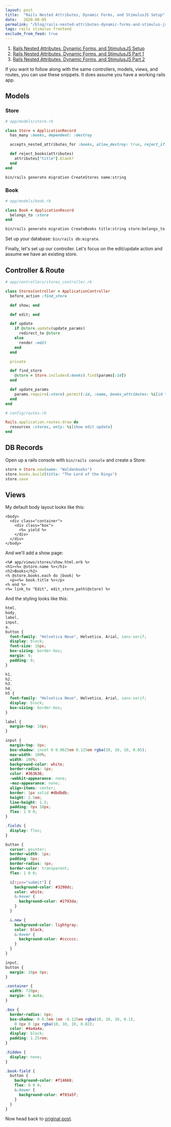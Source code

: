 ```yaml
---
layout: post
title:  "Rails Nested Attributes, Dynamic Forms, and StimulusJS Setup"
date:   2020-08-05
permalink: "/blog/rails-nested-attributes-dynamic-forms-and-stimulus-js-setup"
tags: rails stimulus frontend
exclude_from_feed: true
---
```


1. [Rails Nested Attributes, Dynamic Forms, and StimulusJS Setup](/blog/rails-nested-attributes-dynamic-forms-and-stimulus-js-setup)
1. [Rails Nested Attributes, Dynamic Forms, and StimulusJS Part 1](/blog/rails-nested-attributes-dynamic-forms-and-stimulus-js-part-1)
1. [Rails Nested Attributes, Dynamic Forms, and StimulusJS Part 2](/blog/rails-nested-attributes-dynamic-forms-and-stimulus-js-part-2)

If you want to follow along with the same controllers, models, views, and
routes, you can use these snippets. It does assume you have a working rails app.

## Models

### Store

```ruby
# app/models/store.rb

class Store < ApplicationRecord
  has_many :books, dependent: :destroy

  accepts_nested_attributes_for :books, allow_destroy: true, reject_if: :reject_books

  def reject_books(attributes)
    attributes["title"].blank?
  end
end
```

```sh
bin/rails generate migration CreateStores name:string
```

### Book

```ruby
# app/models/book.rb

class Book < ApplicationRecord
  belongs_to :store
end
```

```sh
bin/rails generate migration CreateBooks title:string store:belongs_to
```

Set up your database: `bin/rails db:migrate`.

Finally, let's set up our controller. Let's focus on the edit/update action and
assume we have an existing store.

## Controller & Route

```ruby
# app/controllers/stores_controller.rb

class StoresController < ApplicationController
  before_action :find_store

  def show; end

  def edit; end

  def update
    if @store.update(update_params)
      redirect_to @store
    else
      render :edit
    end
  end

  private

  def find_store
    @store = Store.includes(:books).find(params[:id])
  end

  def update_params
    params.require(:store).permit(:id, :name, books_attributes: %i[id title _destroy])
  end
end
```

```ruby
# config/routes.rb

Rails.application.routes.draw do
  resources :stores, only: %i[show edit update]
end
```

## DB Records

Open up a rails console with `bin/rails console` and create a Store:

```ruby
store = Store.new(name: "Waldenbooks")
store.books.build(title: "The Lord of the Rings")
store.save
```

## Views

My default body layout looks like this:

```erb
<body>
  <div class="container">
    <div class="box">
      <%= yield %>
    </div>
  </div>
</body>
```

And we'll add a show page:

```erb
<%# app/views/stores/show.html.erb %>
<h1><%= @store.name %></h1>
<h2>Books</h2>
<% @store.books.each do |book| %>
  <p><%= book.title %></p>
<% end %>
<%= link_to "Edit", edit_store_path(@store) %>
```

And the styling looks like this:

```scss
html,
body,
label,
input,
a,
button {
  font-family: "Helvetica Neue", Helvetica, Arial, sans-serif;
  display: block;
  font-size: 16px;
  box-sizing: border-box;
  margin: 0;
  padding: 0;
}

h1,
h2,
h3,
h4,
h5 {
  font-family: "Helvetica Neue", Helvetica, Arial, sans-serif;
  display: block;
  box-sizing: border-box;
}

label {
  margin-top: 16px;
}

input {
  margin-top: 8px;
  box-shadow: inset 0 0.0625em 0.125em rgba(10, 10, 10, 0.05);
  max-width: 100%;
  width: 100%;
  background-color: white;
  border-radius: 4px;
  color: #363636;
  -webkit-appearance: none;
  -moz-appearance: none;
  align-items: center;
  border: 1px solid #dbdbdb;
  height: 2.5em;
  line-height: 1.5;
  padding: 0px 10px;
  flex: 1 0 0;
}

.fields {
  display: flex;
}

button {
  cursor: pointer;
  border-width: 1px;
  padding: 8px;
  border-radius: 4px;
  border-color: transparent;
  flex: 1 0 0;

  &[type="submit"] {
    background-color: #3298dc;
    color: white;
    &:hover {
      background-color: #2793da;
    }
  }

  &.new {
    background-color: lightgray;
    color: black;
    &:hover {
      background-color: #cccccc;
    }
  }
}

input,
button {
  margin: 16px 8px;
}

.container {
  width: 720px;
  margin: 0 auto;
}

.box {
  border-radius: 6px;
  box-shadow: 0 0.5em 1em -0.125em rgba(10, 10, 10, 0.1),
    0 0px 0 1px rgba(10, 10, 10, 0.02);
  color: #4a4a4a;
  display: block;
  padding: 1.25rem;
}

.hidden {
  display: none;
}

.book-field {
  button {
    background-color: #f14668;
    flex: 0 0 0;
    &:hover {
      background-color: #f03a5f;
    }
  }
}
```

Now head back to [original
post](/blog/rails-nested-attributes-dynamic-forms-and-stimulus-js-part-1).
